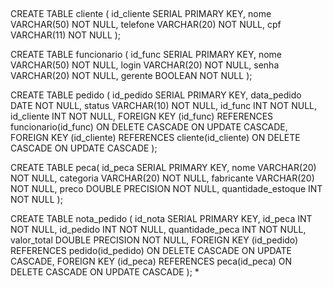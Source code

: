 ##

CREATE TABLE cliente (
    id_cliente SERIAL PRIMARY KEY,
    nome VARCHAR(50) NOT NULL,
    telefone VARCHAR(20) NOT NULL,
    cpf VARCHAR(11) NOT NULL
);

CREATE TABLE funcionario (
    id_func SERIAL PRIMARY KEY,
    nome VARCHAR(50) NOT NULL,
    login VARCHAR(20) NOT NULL,
    senha VARCHAR(20) NOT NULL,
    gerente BOOLEAN NOT NULL
);

CREATE TABLE pedido (
    id_pedido SERIAL PRIMARY KEY,
    data_pedido DATE NOT NULL,
    status VARCHAR(10) NOT NULL,
    id_func INT NOT NULL,
    id_cliente INT NOT NULL,
    FOREIGN KEY (id_func) REFERENCES funcionario(id_func) 
        ON DELETE CASCADE 
        ON UPDATE CASCADE,
    FOREIGN KEY (id_cliente) REFERENCES cliente(id_cliente) 
        ON DELETE CASCADE 
        ON UPDATE CASCADE
);

CREATE TABLE peca(
	id_peca SERIAL PRIMARY KEY,
	nome  VARCHAR(20) NOT NULL,
	categoria  VARCHAR(20) NOT NULL,
	fabricante  VARCHAR(20) NOT NULL,
	preco DOUBLE PRECISION NOT NULL,
	quantidade_estoque INT NOT NULL
);

CREATE TABLE nota_pedido (
	id_nota SERIAL PRIMARY KEY,
	id_peca INT NOT NULL,
	id_pedido INT NOT NULL,
	quantidade_peca  INT NOT NULL,
	valor_total  DOUBLE PRECISION NOT NULL,
	FOREIGN KEY (id_pedido) REFERENCES pedido(id_pedido) 
        ON DELETE CASCADE 
        ON UPDATE CASCADE,
    FOREIGN KEY (id_peca) REFERENCES peca(id_peca) 
        ON DELETE CASCADE 
        ON UPDATE CASCADE
);
*